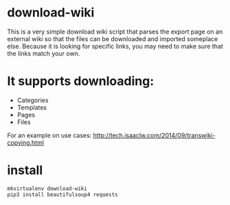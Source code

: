 download-wiki
=============

This is a very simple download wiki script that parses the export page on an external wiki so that the files can be downloaded and imported someplace else.
Because it is looking for specific links, you may need to make sure that the links match your own.

# It supports downloading:
- Categories
- Templates
- Pages
- Files

For an example on use cases:
http://tech.isaaclw.com/2014/09/transwiki-copying.html

# install
    mkvirtualenv download-wiki
    pip3 install beautifulsoup4 requests
